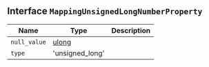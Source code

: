 ## Interface `MappingUnsignedLongNumberProperty`

| Name | Type | Description |
| - | - | - |
| `null_value` | [ulong](./ulong.md) | &nbsp; |
| `type` | 'unsigned_long' | &nbsp; |
